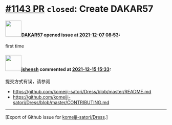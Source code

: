 # [\#1143 PR](https://github.com/komeiji-satori/Dress/pull/1143) `closed`: Create DAKAR57

#### <img src="https://avatars.githubusercontent.com/u/95677058?u=e463eda048a8f3040c59a7928d0b12ffd49df12e&v=4" width="50">[DAKAR57](https://github.com/DAKAR57) opened issue at [2021-12-07 08:53](https://github.com/komeiji-satori/Dress/pull/1143):

first time

#### <img src="https://avatars.githubusercontent.com/u/11555188?u=a30048e930d245fed6f3ced3ecb01e97b9f3f6cc&v=4" width="50">[jshensh](https://github.com/jshensh) commented at [2021-12-15 15:33](https://github.com/komeiji-satori/Dress/pull/1143#issuecomment-994906402):

提交方式有误，请参阅

- https://github.com/komeiji-satori/Dress/blob/master/README.md
- https://github.com/komeiji-satori/Dress/blob/master/CONTRIBUTING.md


-------------------------------------------------------------------------------



[Export of Github issue for [komeiji-satori/Dress](https://github.com/komeiji-satori/Dress).]
